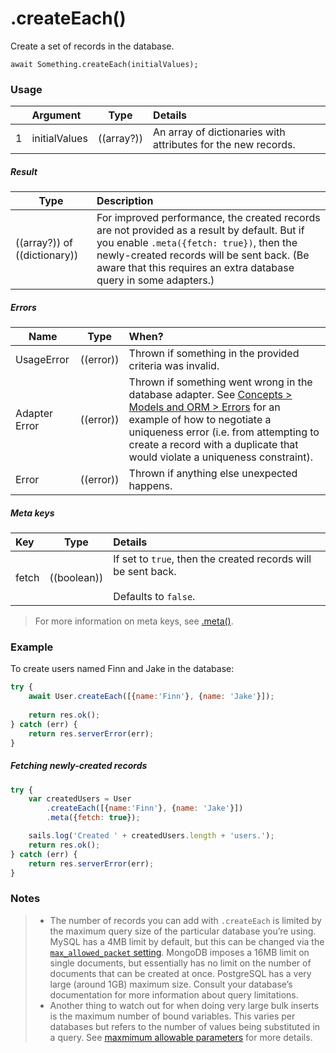 # .createEach()

Create a set of records in the database.

```usage
await Something.createEach(initialValues);
```

### Usage

|   |     Argument        | Type                                         | Details                            |
|---|:--------------------|----------------------------------------------|:-----------------------------------|
| 1 |  initialValues      | ((array?))                                   | An array of dictionaries with attributes for the new records.

##### Result
  		  
| Type                | Description      |
|---------------------|:-----------------|
| ((array?)) of ((dictionary))	| For improved performance, the created records are not provided as a result by default.  But if you enable `.meta({fetch: true})`, then the newly-created records will be sent back. (Be aware that this requires an extra database query in some adapters.)

##### Errors

|     Name        | Type                | When? |
|--------------------|---------------------|:---------------------------------------------------------------------------------|
| UsageError			| ((error))           | Thrown if something in the provided criteria was invalid.
| Adapter Error		| ((error))           | Thrown if something went wrong in the database adapter. See [Concepts > Models and ORM > Errors](http://sailsjs.com/documentation/concepts/models-and-orm/errors) for an example of how to negotiate a uniqueness error (i.e. from attempting to create a record with a duplicate that would violate a uniqueness constraint).
| Error				| ((error))           | Thrown if anything else unexpected happens.


##### Meta keys

| Key                 | Type              | Details                                                        |
|:--------------------|-------------------|:---------------------------------------------------------------|
| fetch               | ((boolean))       | If set to `true`, then the created records will be sent back.<br/><br/>Defaults to `false`.

> For more information on meta keys, see [.meta()](http://sailsjs.com/documentation/reference/waterline-orm/queries/meta).



### Example

To create users named Finn and Jake in the database:

```javascript
try {
	await User.createEach([{name:'Finn'}, {name: 'Jake'}]);
	
	return res.ok();
} catch (err) {
	return res.serverError(err);
}
```

##### Fetching newly-created records
```javascript
try {
	var createdUsers = User
		.createEach([{name:'Finn'}, {name: 'Jake'}])
		.meta({fetch: true});

	sails.log('Created ' + createdUsers.length + 'users.');
	return res.ok();
} catch (err) {
	return res.serverError(err);
}
```

### Notes
> * The number of records you can add with `.createEach` is limited by the maximum query size of the particular database you&rsquo;re using.  MySQL has a 4MB limit by default, but this can be changed via the [`max_allowed_packet` setting](https://dev.mysql.com/doc/refman/5.7/en/server-system-variables.html#sysvar_max_allowed_packet).  MongoDB imposes a 16MB limit on single documents, but essentially has no limit on the number of documents that can be created at once.  PostgreSQL has a very large (around 1GB) maximum size.  Consult your database&rsquo;s documentation for more information about query limitations.
> * Another thing to watch out for when doing very large bulk inserts is the maximum number of bound variables. This varies per databases but refers to the number of values being substituted in a query. See [maxmimum allowable parameters](http://stackoverflow.com/questions/6581573/what-are-the-max-number-of-allowable-parameters-per-database-provider-type) for more details.


<docmeta name="displayName" value=".createEach()">
<docmeta name="pageType" value="method">
